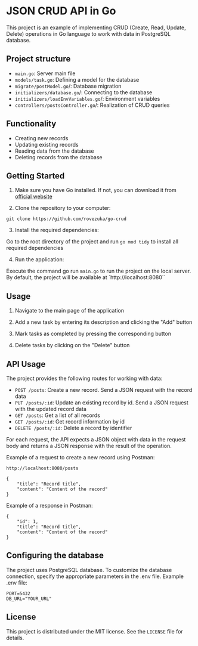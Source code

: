 # JSON CRUD API in Go

This project is an example of implementing CRUD (Create, Read, Update, Delete) operations in Go language to work with data in PostgreSQL database. 

## Project structure
- `main.go`: Server main file
- `models/task.go`: Defining a model for the database
- `migrate/postModel.go`/: Database migration
- `initializers/database.go`/: Connecting to the database
- `initializers/loadEnvVariables.go`/: Environment variables
- `controllers/postsController.go`/: Realization of CRUD queries


## Functionality

+ Creating new records
+ Updating existing records
+ Reading data from the database
+ Deleting records from the database

## Getting Started

1. Make sure you have Go installed. If not, you can download it from [official website](https://golang.org/dl/)

2. Clone the repository to your computer:
```
git clone https://github.com/rovezuka/go-crud
```

3. Install the required dependencies:

Go to the root directory of the project and run ``go mod tidy`` to install all required dependencies


4. Run the application:

Execute the command go run `main.go` to run the project on the local server. By default, the project will be available at `http://localhost:8080``

## Usage

1. Navigate to the main page of the application

2. Add a new task by entering its description and clicking the "Add" button

3. Mark tasks as completed by pressing the corresponding button

4. Delete tasks by clicking on the "Delete" button

## API Usage

The project provides the following routes for working with data:

- `POST /posts`: Create a new record. Send a JSON request with the record data
- `PUT /posts/:id`: Update an existing record by id. Send a JSON request with the updated record data
- `GET /posts`: Get a list of all records
- `GET /posts/:id`: Get record information by id
- `DELETE /posts/:id`: Delete a record by identifier

For each request, the API expects a JSON object with data in the request body and returns a JSON response with the result of the operation.

Example of a request to create a new record using Postman:
```
http://localhost:8080/posts

{
    "title": "Record title",
    "content": "Content of the record"
}
```
Example of a response in Postman:
```
{
    "id": 1,
    "title": "Record title",
    "content": "Content of the record"
}
```

## Configuring the database

The project uses PostgreSQL database. To customize the database connection, specify the appropriate parameters in the .env file. Example .env file:
```
PORT=5432
DB_URL="YOUR_URL"
```

## License

This project is distributed under the MIT license. See the ``LICENSE`` file for details.